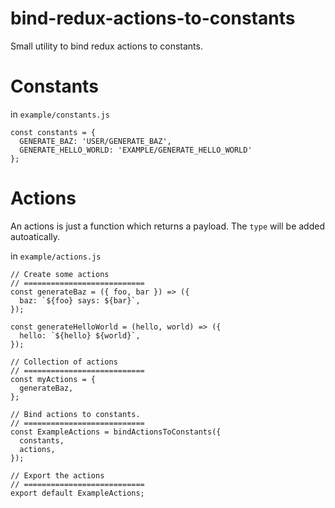 # bind-redux-actions-to-constants
Small utility to bind redux actions to constants.


# Constants
in `example/constants.js`
```
const constants = {
  GENERATE_BAZ: 'USER/GENERATE_BAZ',
  GENERATE_HELLO_WORLD: 'EXAMPLE/GENERATE_HELLO_WORLD'
};
```

# Actions
An actions is just a function which returns a payload. 
The `type` will be added autoatically.

in `example/actions.js`
```
// Create some actions
// ===========================
const generateBaz = ({ foo, bar }) => ({
  baz: `${foo} says: ${bar}`,
});

const generateHelloWorld = (hello, world) => ({
  hello: `${hello} ${world}`,
});

// Collection of actions
// ===========================
const myActions = {
  generateBaz,
};

// Bind actions to constants.
// ===========================
const ExampleActions = bindActionsToConstants({
  constants,
  actions,
});

// Export the actions
// ===========================
export default ExampleActions;
```


